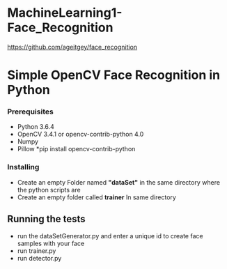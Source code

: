 # MachineLearning1-Face_Recognition
https://github.com/ageitgey/face_recognition


# Simple OpenCV Face Recognition in Python

### Prerequisites
* Python 3.6.4
* OpenCV 3.4.1 or opencv-contrib-python 4.0
* Numpy
* Pillow
*pip install opencv-contrib-python

### Installing

* Create an empty Folder named **"dataSet"** in the same directory where the python scripts are 
* Create an empty folder called **trainer** In same directory 

## Running the tests

* run the dataSetGenerator.py and enter a unique id to create face samples with your face
* run trainer.py
* run detector.py
